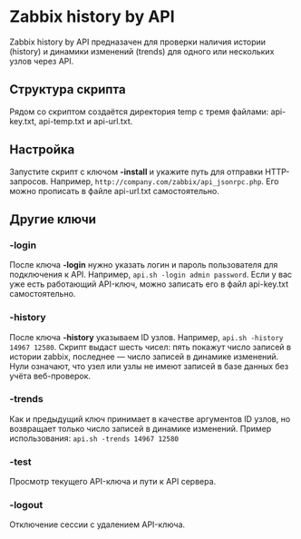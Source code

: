 # Zabbix history by API
Zabbix history by API предназачен для проверки наличия истории (history) и динамики изменений (trends) для одного или нескольких узлов через API.
## Структура скрипта
Рядом со скриптом создаётся директория temp с тремя файлами: api-key.txt, api-temp.txt и api-url.txt.
## Настройка
Запустите скрипт с ключом **-install** и укажите путь для отправки HTTP-запросов. Например, `http://company.com/zabbix/api_jsonrpc.php`. Его можно прописать в файле api-url.txt самостоятельно.
## Другие ключи
### -login
После ключа **-login** нужно указать логин и пароль пользователя для подключения к API. Например, `api.sh -login admin password`. Если у вас уже есть работающий API-ключ, можно записать его в файл api-key.txt самостоятельно.
### -history
После ключа **-history** указываем ID узлов. Например, `api.sh -history 14967 12580`. Скрипт выдаст шесть чисел: пять покажут число записей в истории zabbix, последнее — число записей в динамике изменений. Нули означают, что узел или узлы не имеют записей в базе данных без учёта веб-проверок.
### -trends
Как и предыдущий ключ принимает в качестве аргументов ID узлов, но возвращает только число записей в динамике изменений. Пример использования: `api.sh -trends 14967 12580`
### -test
Просмотр текущего API-ключа и пути к API сервера.
### -logout
Отключение сессии с удалением API-ключа.
